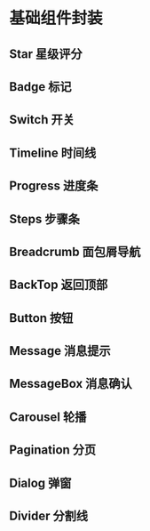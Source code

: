 # 基础组件封装

## Star 星级评分

## Badge 标记

## Switch 开关

## Timeline 时间线

## Progress 进度条

## Steps 步骤条

## Breadcrumb 面包屑导航

## BackTop 返回顶部

## Button 按钮

## Message 消息提示

## MessageBox 消息确认

## Carousel 轮播

## Pagination 分页

## Dialog 弹窗

## Divider 分割线